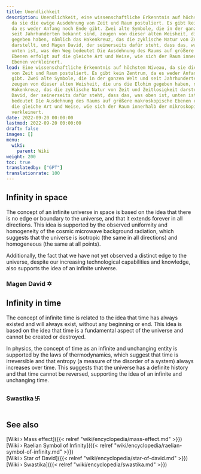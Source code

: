 ```yaml
---
title: Unendlichkeit
description: Unendlichkeit, eine wissenschaftliche Erkenntnis auf höchstem Niveau,
  da sie die ewige Ausdehnung von Zeit und Raum postuliert. Es gibt kein Zentrum,
  da es weder Anfang noch Ende gibt. Zwei alte Symbole, die in der ganzen Welt und
  seit Jahrhunderten bekannt sind, zeugen von dieser alten Weisheit, die uns die Elohim
  gegeben haben, nämlich das Hakenkreuz, das die zyklische Natur von Zeit und Zeitlosigkeit
  darstellt, und Magen David, der seinerseits dafür steht, dass das, was oben ist,
  unten ist, was den Weg bedeutet Die Ausdehnung des Raums auf größere makroskopische
  Ebenen erfolgt auf die gleiche Art und Weise, wie sich der Raum innerhalb der mikroskopischen
  Ebenen verkleinert.
lead: Eine wissenschaftliche Erkenntnis auf höchstem Niveau, da sie die ewige Ausdehnung
  von Zeit und Raum postuliert. Es gibt kein Zentrum, da es weder Anfang noch Ende
  gibt. Zwei alte Symbole, die in der ganzen Welt und seit Jahrhunderten bekannt sind,
  zeugen von dieser alten Weisheit, die uns die Elohim gegeben haben, nämlich das
  Hakenkreuz, das die zyklische Natur von Zeit und Zeitlosigkeit darstellt, und Magen
  David, der seinerseits dafür steht, dass das, was oben ist, unten ist, was den Weg
  bedeutet Die Ausdehnung des Raums auf größere makroskopische Ebenen erfolgt auf
  die gleiche Art und Weise, wie sich der Raum innerhalb der mikroskopischen Ebenen
  verkleinert.
date: 2022-09-20 00:00:00
lastmod: 2022-09-20 00:00:00
draft: false
images: []
menu:
  wiki:
    parent: Wiki
weight: 200
toc: true
translatedby: ["GPT"]
translationrate: 100
---
```


## Infinity in space

The concept of an infinite universe in space is based on the idea that there is no edge or boundary to the universe, and that it extends forever in all directions. This idea is supported by the observed uniformity and homogeneity of the cosmic microwave background radiation, which suggests that the universe is isotropic (the same in all directions) and homogeneous (the same at all points).

Additionally, the fact that we have not yet observed a distinct edge to the universe, despite our increasing technological capabilities and knowledge, also supports the idea of an infinite universe.

### Magen David ✡

## Infinity in time

The concept of infinite time is related to the idea that time has always existed and will always exist, without any beginning or end. This idea is based on the idea that time is a fundamental aspect of the universe and cannot be created or destroyed.

In physics, the concept of time as an infinite and unchanging entity is supported by the laws of thermodynamics, which suggest that time is irreversible and that entropy (a measure of the disorder of a system) always increases over time. This suggests that the universe has a definite history and that time cannot be reversed, supporting the idea of an infinite and unchanging time.

### Swastika ࿕

## See also

[Wiki › Mass effect]({{< relref "wiki/encyclopedia/mass-effect.md" >}})</br>
[Wiki › Raelian Symbol of Infinity]({{< relref "wiki/encyclopedia/raelian-symbol-of-infinity.md" >}})</br>
[Wiki › Star of David]({{< relref "wiki/encyclopedia/star-of-david.md" >}})</br>
[Wiki › Swastika]({{< relref "wiki/encyclopedia/swastika.md" >}})</br>

